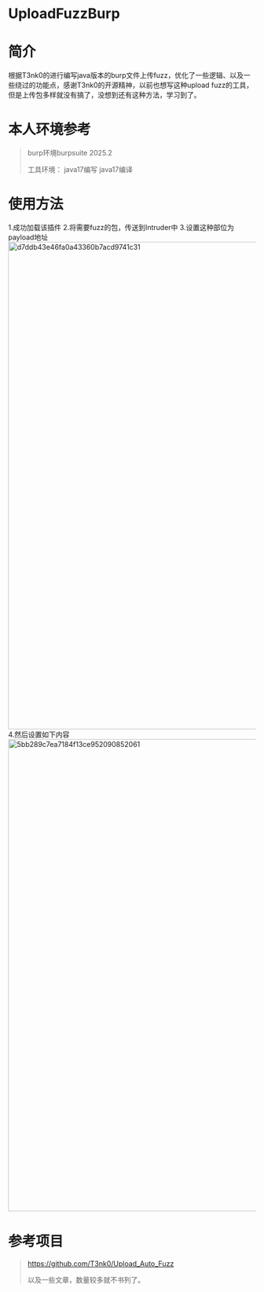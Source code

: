 ﻿# UploadFuzzBurp

# 简介
  根据T3nk0的进行编写java版本的burp文件上传fuzz，优化了一些逻辑、以及一些绕过的功能点，感谢T3nk0的开源精神，以前也想写这种upload fuzz的工具，但是上传包多样就没有搞了，没想到还有这种方法，学习到了。

# 本人环境参考
> burp环境burpsuite 2025.2
>
> 工具环境：
>   java17编写
>   java17编译

# 使用方法
1.成功加载该插件
2.将需要fuzz的包，传送到Intruder中
3.设置这种部位为payload地址
<img width="993" alt="d7ddb43e46fa0a43360b7acd9741c31" src="https://github.com/user-attachments/assets/96c353f2-7e31-479e-aacc-40160ea18184" />
4.然后设置如下内容
<img width="962" alt="5bb289c7ea7184f13ce952090852061" src="https://github.com/user-attachments/assets/c7ff7855-ea31-4722-a64e-034760099bb2" />

# 参考项目
> https://github.com/T3nk0/Upload_Auto_Fuzz
>
> 以及一些文章，数量较多就不书列了。
